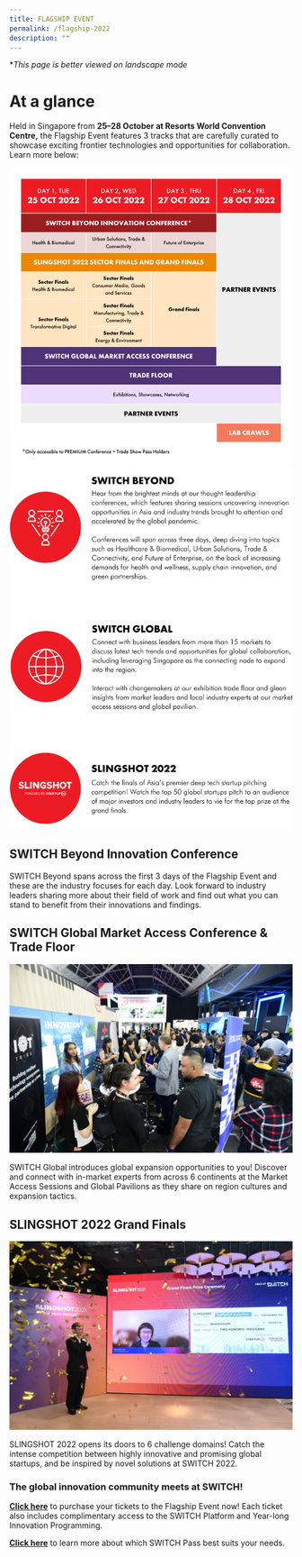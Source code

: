 ```yaml
---
title: FLAGSHIP EVENT
permalink: /flagship-2022
description: ""
---
```

**This page is better viewed on landscape mode*
# **At a glance**
Held in Singapore from **25–28 October at Resorts World Convention Centre,** the Flagship Event features 3 tracks that are carefully curated to showcase exciting frontier technologies and opportunities for collaboration. Learn more below:

![SWITCH 2022 Flagship Event at a glance](/images/SWITCH%202022%20Landing%20Page/SWITCH_2022_Flagship_Glance_v2.png)
![](/images/SWITCH%202022%20Landing%20Page/Yiran_2207%20Before%20Launch/2207%20Before%20launch%20SWITCH%20Pillars%20FINAL%20VER.png)

## **SWITCH Beyond Innovation Conference**

SWITCH Beyond spans across the first 3 days of the Flagship Event and these are the industry focuses for each day. Look forward to industry leaders sharing more about their field of work and find out what you can stand to benefit from their innovations and findings.
![]()

## **SWITCH Global Market Access Conference & Trade Floor**

![SWITCH Global](/images/SWITCH%20Global%203.JPG)

SWITCH Global introduces global expansion opportunities to you! Discover and connect with in-market experts from across 6 continents at the Market Access Sessions and Global Pavilions as they share on region cultures and expansion tactics. 

## **SLINGSHOT 2022 Grand Finals**

![SLINGSHOT ](/images/slingshot_2021_winner_quantumcyte_web.jpeg)

SLINGSHOT 2022 opens its doors to 6 challenge domains! Catch the intense competition between highly innovative and promising global startups, and be inspired by novel solutions at SWITCH 2022.

### **The global innovation community meets at SWITCH!**
**[Click here](https://community.switchsg.org/register)** to purchase your tickets to the Flagship Event now! Each ticket also includes complimentary access to the SWITCH Platform and Year-long Innovation Programming.

**[Click here](https://enterprisesg-switch-staging.netlify.app/tickets)** to learn more about which SWITCH Pass best suits your needs.